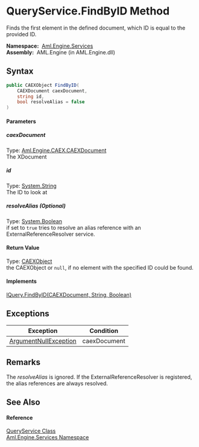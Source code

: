 QueryService.FindByID Method
============================
Finds the first element in the defined document, which ID is equal to the provided ID.

  **Namespace:**  [Aml.Engine.Services][1]  
  **Assembly:**  AML.Engine (in AML.Engine.dll)

Syntax
------

```csharp
public CAEXObject FindByID(
	CAEXDocument caexDocument,
	string id,
	bool resolveAlias = false
)
```

#### Parameters

##### *caexDocument*
Type: [Aml.Engine.CAEX.CAEXDocument][2]  
The XDocument

##### *id*
Type: [System.String][3]  
The ID to look at

##### *resolveAlias* (Optional)
Type: [System.Boolean][4]  
 if set to `true` tries to resolve an alias reference with an ExternalReferenceResolver service.

#### Return Value
Type: [CAEXObject][5]  
 the CAEXObject or `null`, if no element with the specified ID could be found. 
#### Implements
[IQuery.FindByID(CAEXDocument, String, Boolean)][6]  


Exceptions
----------

Exception                  | Condition    
-------------------------- | ------------ 
[ArgumentNullException][7] | caexDocument 


Remarks
-------
 The *resolveAlias* is ignored. If the ExternalReferenceResolver is registered, the alias references are always resolved. 

See Also
--------

#### Reference
[QueryService Class][8]  
[Aml.Engine.Services Namespace][1]  

[1]: ../README.md
[2]: ../../Aml.Engine.CAEX/CAEXDocument/README.md
[3]: https://docs.microsoft.com/dotnet/api/system.string
[4]: https://docs.microsoft.com/dotnet/api/system.boolean
[5]: ../../Aml.Engine.CAEX/CAEXObject/README.md
[6]: ../../Aml.Engine.Services.Interfaces/IQuery/FindByID.md
[7]: https://docs.microsoft.com/dotnet/api/system.argumentnullexception
[8]: README.md
[9]: https://www.automationml.org
[10]: ../../icons/logoShade.png